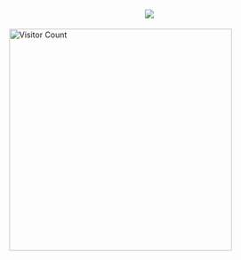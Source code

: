 <h1 align="center">
  <img src="https://readme-typing-svg.demolab.com/?lines=Hi,+I+am+Nosratee+Jahan+Naba&color=FF69B4" />
</h1>

<p>
  <img src="https://count.getloli.com/get/@nosratee-jahan-naba?theme=miku" alt="Visitor Count" width="400" />
</p>

